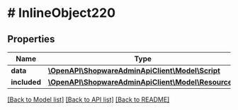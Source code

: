 # # InlineObject220

## Properties

Name | Type | Description | Notes
------------ | ------------- | ------------- | -------------
**data** | [**\OpenAPI\ShopwareAdminApiClient\Model\Script**](Script.md) |  | [optional]
**included** | [**\OpenAPI\ShopwareAdminApiClient\Model\Resource[]**](Resource.md) |  | [optional]

[[Back to Model list]](../../README.md#models) [[Back to API list]](../../README.md#endpoints) [[Back to README]](../../README.md)
